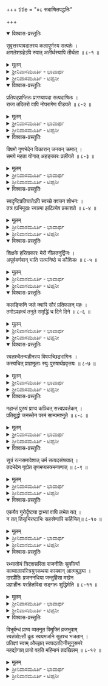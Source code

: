 +++
title = "०८ सदाश्रितपद्धतिः"

+++

<details open><summary>विश्वास-प्रस्तुतिः</summary>

सुवृत्तस्यावदातस्य कलापूर्णस्य सत्पतेः ।  
क्षणलेशग्रहेऽपि स्यात् अतीर्थस्यापि तीर्थता  ॥ ८-१ ॥
</details>

<details><summary>मूलम्</summary>

सुवृत्तस्यावदातस्य कलापूर्णस्य सत्पतेः ।  
क्षणलेशग्रहेऽपि स्यात् अतीर्थस्यापि तीर्थता  ॥ ८-१ ॥
</details>

<details><summary>ಶ್ರೀನಿವಾಸಮೂರ್ತಿ - ಭಾವಾರ್ಥ</summary>

ಸತ್ಪುರುಷರನ್ನು ಆಶ್ರಯಿಸುವುದರ ಪ್ರಾಮುಖ್ಯತೆಯನ್ನು ಈ ಪದ್ಧತಿಯಲ್ಲಿ ವಿವರಿಸಲಾಗಿದೆ

(೧) ಪೂರ್ಣವಾಗಿ ಗುಂಡಗಿರುವ, ಸುಂದರನಾದ, ಹದಿನಾರು ಕಲೆಗಳಿಂದಲೂ ಕೂಡಿರುವ ನಕ್ಷತ್ರರಾಜನಾದ ಚಂದ್ರನಿಗೆ ಕೊಂಚವೇ ಕಾಲ ಕೊಂಚಮಟ್ಟಿಗೇನೇ ಗ್ರಹಣವಾದಾಗ್ಯೂ ತೀರ್ಥವೆಂದು ಪರಿಗಣನೆಗೆ ಬಾರದ ಜಲರಾಶಿಗೂ ತೀರ್ಥತೆಯು ಬರುತ್ತದೆ. (೨) ಸದಾಚಾರವಂತನಾದ ಪರಿಶುದ್ಧನಾದ ಜ್ಞಾನಪೂರ್ಣನಾದ ಸಜ್ಜನಶ್ರೇಷ್ಠನಿಂದ ಅಲ್ಪಕಾಲದ ಅಲ್ಪಸ್ವೀಕಾರವೂ ಅಶುದ್ಧನಿಗೆ ಶುದ್ಧಿಯನ್ನು ಕೊಡುತ್ತದೆ.
</details>

<details><summary>ಶ್ರೀನಿವಾಸಮೂರ್ತಿ - ಟಿಪ್ಪನೀ</summary>

ಇಲ್ಲಿ ಶ್ಲಿಷ್ಟ ಪದಗಳು: ಸುವೃತ್ತ= (ಪೂರ್ಣವೃತ್ತ,ಆಚಾರವಂತ); ಅವದಾತ= (ಸುಂದರ, ಶುದ್ಧ); ಕಲಾ= (ಚಂದ್ರನ ಬಿಂಬದ ಹದಿನಾರನೆಯ ಒಂದು ಭಾಗ, ಜ್ಞಾನ); ಸತ್ಪತಿ= (ಚಂದ್ರ, ಸಜ್ಜನಶ್ರೇಷ್ಠ); ಗ್ರಹ= (ಗ್ರಹಣ, ಸ್ವೀಕಾರ); ತೀರ್ಥ= ( ಪುಣ್ಯಕ್ಷೇತ್ರ,ಸತ್ಪಾತ್ರ). ಚಂದ್ರಗ್ರಹಣದ ಕಾಲದಲ್ಲಿ ಅಶುದ್ಧವಾದ ಒಂದು ಹೊಂಡವೂ ಕೂಡ ಶುದ್ಧವೆಂದು ಪರಿಗಣಿತವಾಗುತ್ತದೆ ಎಂಬ ಜ್ಯೋತಿಶ್ಶಾಸ್ತ್ರಕ್ಕೆ ಸಂಬಂಧಿಸಿದ ವಿಷಯವು ಇಲ್ಲಿ ಪ್ರಸ್ತಾಪವಾಗಿದೆ.
</details>

<details open><summary>विश्वास-प्रस्तुतिः</summary>

प्रतिपद्प्राप्तितः प्रागप्यापदा सत्पदाश्रितः ।  
राजा तदितरो वापि नोपरागेण पीड्यते  ॥ ८-२ ॥
</details>

<details><summary>मूलम्</summary>

प्रतिपद्प्राप्तितः प्रागप्यापदा सत्पदाश्रितः ।  
राजा तदितरो वापि नोपरागेण पीड्यते  ॥ ८-२ ॥
</details>

<details><summary>ಶ್ರೀನಿವಾಸಮೂರ್ತಿ - ಭಾವಾರ್ಥ</summary>

(೧) ನಕ್ಷತ್ರಮಾರ್ಗವನ್ನು ಆಶ್ರಯಿಸಿದ ಚಂದ್ರನೇ ಆಗಲಿ ಸೂರ್ಯನೇ ಆಗಲಿ ಪ್ರಥಮಾ ತಿಥಿಯು ಬರುವುದಕ್ಕೆ ಮುನ್ನ ಗ್ರಹಣಕ್ಕೆ ಒಳಗಾಗಿದ್ದರೂ ಪ್ರಥಮಾ ತಿಥಿಯು ಬಂದಮೇಲೆ ಗ್ರಹಣದಿಂದ ಪೀಡಿತನಾಗುವುದಿಲ್ಲ. (೨) ಸಜ್ಜನರ ಪಾದಗಳನ್ನು ಆಶ್ರಯಿಸಿದ ರಾಜನೇ ಆಗಲಿ ಉಳಿದವರೇ ಆಗಲಿ ಅವರಿಗೆ ಜ್ಞಾನಪ್ರಾಪ್ತಿಯಾಗುವುದಕ್ಕೆ ಮೊದಲು ತೊಂದರೆಗಳಿಂದ ಪೀಡಿತರಾಗಿದ್ದರೂ ಜ್ಞಾನಪ್ರಾಪ್ತಿಯನಂತರ  ಪೀಡಿತರಾಗುವುದಿಲ್ಲ.
</details>

<details><summary>ಶ್ರೀನಿವಾಸಮೂರ್ತಿ - ಟಿಪ್ಪನೀ</summary>

ಶ್ಲಿಷ್ಟ ಪದಗಳು: ಪ್ರತಿಪತ್= (ಪ್ರಥಮಾ ತಿಥಿ,ಜ್ಞಾನ); ಸತ್ಪದಾಶ್ರಿತಃ= (ನಕ್ಷತ್ರಮಾರ್ಗವನ್ನು ಆಶ್ರಯಿಸಿದ, ಸಜ್ಜನರ ಪಾದಗಳನ್ನು ಆಶ್ರಯಿಸಿದ); ಉಪರಾಗ= (ಗ್ರಹಣ, ತೊಂದರೆ). ಪ್ರಥಮಾ ತಿಥಿಯು ಬಂದೊಡನೆ ಗ್ರಹಣದ ಬಿಡುಗಡೆಯಾಗುವ ವಿಷಯವನ್ನು ಚಮತ್ಕಾರವಾಗಿ ವರ್ಣಿಸಿ ಅದರ ಮೂಲಕ ಸಜ್ಜನರ ಆಶ್ರಯದಿಂದ ಬಂದೊದಗಿದ ಜ್ಞಾನವು ಸರ್ವಪೀಡಾನಿವಾರಕವೆಂಬುದನ್ನು ದೇಶಿಕರು ತಿಳಿಸಿದ್ದಾರೆ.
</details>

<details open><summary>विश्वास-प्रस्तुतिः</summary>

विषमो गुणभेदेन विकारान् जनयन् क्रमात् ।  
समये महता योगात् अहङ्कारः प्रलीयते ॥ ८-३ ॥
</details>

<details><summary>मूलम्</summary>

विषमो गुणभेदेन विकारान् जनयन् क्रमात् ।  
समये महता योगात् अहङ्कारः प्रलीयते ॥ ८-३ ॥
</details>

<details><summary>ಶ್ರೀನಿವಾಸಮೂರ್ತಿ - ಭಾವಾರ್ಥ</summary>

ಸತ್ತ್ವರಜಸ್ತಮೋಗುಣಗಳಸಮ್ಮಿಶ್ರಣ ಭೇದದಿಂದ ಏಕರೀತಿಯಾಗಿರದೆ  ಮನುಷ್ಯನಲ್ಲಿ ವಿವಿಧವಾದ ಕ್ಷೋಭೆಗಳನ್ನು ಉಂಟುಮಾಡುವ ಅಹಙ್ಕಾರವು ಸಕಾಲದಲ್ಲಿ ಮಹಾತ್ಮನ ಸಂಸರ್ಗವಾದರೆ ಕರಗಿಹೋಗುತ್ತದೆ.
</details>

<details><summary>ಶ್ರೀನಿವಾಸಮೂರ್ತಿ - ಟಿಪ್ಪನೀ</summary>

ಇಲ್ಲಿ "ವಿಷಮಃ" ಎಂಬ ಶಬ್ದಕ್ಕೆ ವಿಷಮಜ್ವರವೆಂಬ ಅರ್ಥವನ್ನೂ ಹೇಳಬಹುದು. ವಿಷಮಜ್ವರವು ಹೇಗೆ ಜ್ವರಪೀಡಿತನ ಶರೀರಗುಣಗಳನ್ನವಲಂಬಿಸಿ ಬಗೆಬಗೆಯಾದ ಕ್ಷೋಭೆಗಳನ್ನು ಉಂಟುಮಾಡಿ, ಸಕಾಲದಲ್ಲಿ ಸದ್ವೈದ್ಯನೊಬ್ಬನ ಸಂಸರ್ಗವಾದರೆ ಇಳಿಯುವುದೋ ಅದೇ ರೀತಿ ಅಹಙ್ಕಾರವೂ ಕೂಡ ಸದ್ಗುರುವಿನ ಯೋಗದಿಂದ ಮಾಯವಾಗುವುದು ಎಂಬುದು ಧ್ವನಿತ.
</details>

<details open><summary>विश्वास-प्रस्तुतिः</summary>

स्वदृष्टिप्रतिघातेऽपि स्वच्छे क्वचन शोभनः ।  
तत्र ह्यभिमुखः स्वात्मा झटित्येव प्रकाशते ॥ ८-४ ॥
</details>

<details><summary>मूलम्</summary>

स्वदृष्टिप्रतिघातेऽपि स्वच्छे क्वचन शोभनः ।  
तत्र ह्यभिमुखः स्वात्मा झटित्येव प्रकाशते ॥ ८-४ ॥
</details>

<details><summary>ಶ್ರೀನಿವಾಸಮೂರ್ತಿ - ಭಾವಾರ್ಥ</summary>

(೧) ನಿರ್ಮಲವಾದ (ಕನ್ನಡಿಯು) ತನ್ನ ದೃಷ್ಟಿಗೆ ಅಡ್ಡಬಂದರೂ ಆ ಕನ್ನಡಿಯಲ್ಲಿ ತನ್ನ ಸ್ವರೂಪವು ಒಡನೆಯೇ ಪ್ರಕಾಶಿಸುತ್ತದೆ. (೨) ನಿರ್ಮಲನಾದ ಸತ್ಪುರುಷನ ಎದುರಿನಲ್ಲಿ ತನ್ನ ತಿಳುವಳಿಕೆಗೆ ಏಟು ಬಿದ್ದರೂ ತನ್ನ ಆತ್ಮದ ನಿಜರೂಪವು ಆ ಸತ್ಪುರುಷನ ಸನ್ನಿಧಿಯಲ್ಲಿಯೇ ಗೋಚರವಾಗುತ್ತದೆ.
</details>

<details><summary>ಶ್ರೀನಿವಾಸಮೂರ್ತಿ - ಟಿಪ್ಪನೀ</summary>

ಒಬ್ಬ ಮನುಷ್ಯ ಸತ್ಪುರುಷನೊಬ್ಬನನ್ನು ಸಂದರ್ಶಿಸಿದಾಗ ಆ ಮಹಾತ್ಮನ ಬೋಧೆಯಿಂದ  ಅಲ್ಲಿಯವರೆಗೂ ಅವನಲ್ಲಿದ್ದ ಅರಿವಿನಲ್ಲಿನ ದೋಷಗಳು ಥಟ್ಟನೆ ಸ್ಫುರಿಸುವುವು. ಆ ಸ್ಫುರಣದಿಂದಲೇ ತನ್ನ ನಿಜ ಆಂತರಿಕ ಸ್ವರೂಪವೂ ಕೂಡ ಅವನಿಗೆ ಸ್ವಚ್ಛವಾದ ಕನ್ನಡಿಯಲ್ಲಿ ಕಂಡಂತೆ ತೋರಿಬರುವುದು. ಭಾರತೀಯ ತಾರ್ಕಿಕ ಸಂಪ್ರದಾಯದ ಪ್ರಕಾರ ಕಣ್ಣಿಗೆ ಒಂದು ವಸ್ತುವು ಕಾಣಬೇಕಾದರೆ ಕಣ್ಣಿನಿಂದ ಹೊರಟ ಕಿರಣಗಳು ಆ ವಸ್ತುವನ್ನು ಮುಟ್ಟಬೇಕು . ( ಈ ನಂಬಿಕೆಯಲ್ಲಿ ವೈಜ್ಞಾನಿಕತಥ್ಯತೆಯಿಲ್ಲ.) ಈ ನಂಬಿಕೆಯು "ಸ್ವದೃಷ್ಟಿಪ್ರತಿಘಾತೇಽಪಿ" ಎಂಬಲ್ಲಿ ಸೂಚಿತವಾಗಿದೆ.
</details>

<details open><summary>विश्वास-प्रस्तुतिः</summary>

शिक्षके हरिताकारः मेरौ नीलतनुर्द्विजः ।  
अपूर्ववर्णवान् भाति सत्यनिष्ठे च कौशिकः ॥ ८-५ ॥
</details>

<details><summary>मूलम्</summary>

शिक्षके हरिताकारः मेरौ नीलतनुर्द्विजः ।  
अपूर्ववर्णवान् भाति सत्यनिष्ठे च कौशिकः ॥ ८-५ ॥
</details>

<details><summary>ಶ್ರೀನಿವಾಸಮೂರ್ತಿ - ಭಾವಾರ್ಥ</summary>

ಹಸಿರು ಬಣ್ಣದ ಗಿಳಿಯು (ತನಗೆ ಮಾತು ಹೇಳಿಕ್ಕೊಡುವ) ಶಿಕ್ಷಕನ ಸಂಗದಿಂದ ಅಕಾರವೇ ಮೊದಲಾದ ವರ್ಣಾಕ್ಷರಗಳನ್ನು ಪಡೆದು ಕಂಗೊಳಿಸುತ್ತದೆ. ಕಪ್ಪು ಬಣ್ಣದ ಕಾಗೆಯು (ಚಿನ್ನದಂತೆ ಥಳಥಳಿಸುವ) ಮೇರು ಪರ್ವತದ ಬಳಿ ಅಪೂರ್ವವಾದ ಬಣ್ಣವನ್ನು ಪಡೆದು ಕಂಗೊಳಿಸುತ್ತದೆ. ಕೌಶಿಕ ವಂಶೋದ್ಭವನಾದ ವಿಶ್ವಾಮಿತ್ರ ಮುನಿಯು ಸತ್ಯನಿಷ್ಠನಾದ ವಸಿಷ್ಠನ ಸಂಗದಿಂದ ಬ್ರಾಹ್ಮಣತ್ವನ್ನು ಪಡೆದು ಕಂಗೊಳಿಸುತ್ತಾನೆ.
</details>

<details><summary>ಶ್ರೀನಿವಾಸಮೂರ್ತಿ - ಟಿಪ್ಪನೀ</summary>

ಅದೇ ಪ್ರಕಾರ, ಸತ್ಪುರುಷನ ಸಂಗದಿಂದ ಸಾಮಾನ್ಯನೂ ಕೂಡ ಸದಾಚಾರಯುಕ್ತನಾಗಿ ಅನಿರ್ವಚನೀಯ ಕಾಂತಿಯೊಂದನ್ನು ಪಡೆಯುತ್ತಾನೆ ಎಂಬುದು ಅನ್ಯೋಕ್ತಿಯ ಮೂಲಕ ಧ್ವನಿತವಾಗುತ್ತದೆ. "ವರ್ಣ" ಎಂಬ ಶಬ್ದಕ್ಕೆ ಮೂರು ಅರ್ಥಗಳಿರುವುದನ್ನು (ವರ್ಣ= ಬಣ್ಣ, ಅಕಾರಾದಿ ವರ್ಣ, ಚಾತುರ್ವರ್ಣ್ಯದ ವರ್ಣ) ದೇಶಿಕರು ಚಮತ್ಕಾರವಾಗಿ ಉಪಯೋಗಿಸಿಕ್ಕೊಂಡಿದ್ದಾರೆ.
</details>

<details open><summary>विश्वास-प्रस्तुतिः</summary>

कलङ्किनि जले क्वापि सौरं प्रतिफलन् महः ।  
तमोऽपहत्त्वं तनुते समृद्धिं च दिने दिने ॥ ८-६ ॥
</details>

<details><summary>मूलम्</summary>

कलङ्किनि जले क्वापि सौरं प्रतिफलन् महः ।  
तमोऽपहत्त्वं तनुते समृद्धिं च दिने दिने ॥ ८-६ ॥
</details>

<details><summary>ಶ್ರೀನಿವಾಸಮೂರ್ತಿ - ಭಾವಾರ್ಥ</summary>

(೧) ಸೂರ್ಯಸಂಬಂಧವಾದ ತೇಜಸ್ಸು ಕಲಙ್ಕವುಳ್ಳ ಜಲಮಯಮಂಡಲನಾದ ಚಂದ್ರನಲ್ಲಿ ಪ್ರತಿಫಲಿಸಿ ಕತ್ತಲೆಯನ್ನು ಹೋಗಲಾಡಿಸುತ್ತಾ ದಿನ ದಿನಕ್ಕೆ ವೃದ್ಧಿಯಾಗುತ್ತದೆ. (೨) ಯಾವನೋ ಕಲಙ್ಕಿತನಾದ ಜಡಮನುಷ್ಯನಲ್ಲಿ ವಿದ್ವಾಂಸನೊಬ್ಬನ ತೇಜಸ್ಸು ಪ್ರತಿಫಲಿಸಿ ಆ ಜಡಮನುಷ್ಯನ ತಮೋಗುಣವನ್ನು ಹೋಗಲಾಡಿಸುತ್ತಾ ದಿನ ದಿನಕ್ಕೆ ವೃದ್ಧಿಯಾಗುತ್ತದೆ.
</details>

<details><summary>ಶ್ರೀನಿವಾಸಮೂರ್ತಿ - ಟಿಪ್ಪನೀ</summary>

ಸೂರ್ಯನ ಪ್ರತಿಫಲಿತವಾದ ಬೆಳಕೇ ಬೆಳ್ದಿಂಗಳು ಎಂದು ನಮ್ಮ ಪುರಾತನ ಭಾರತೀಯ ಜ್ಯೋತಿಶ್ಶಾಸ್ತ್ರಜ್ಞರಿಗೆ ತಿಳಿದಿದ್ದಿತು. ದೇಶಿಕರು ಈ ವಿಷಯವನ್ನೇ ಇಲ್ಲಿ ಎತ್ತಿಕ್ಕೊಂಡಿದ್ದಾರೆ. ಸೂರ್ಯನ ಪ್ರತಿಫಲಿತವಾದ ಬೇಳಕು ಶುಕ್ಲಪಕ್ಷದಲ್ಲಿ ಕತ್ತಲೆಯನ್ನು ಹೋಗಲಾಡಿಸಿ ದಿನ ದಿನಕ್ಕೂ ವೃದ್ಧಿಯಾಗುವಂತೆ ಮಹಾಪುರುಷನೊಬ್ಬನ ಸಂಸರ್ಗದಿಂದ ಜಡಮನುಷ್ಯನ ತಮೋಗುಣವು ನಾಶವಾಗಿ ಅವನ ತೇಜಸ್ಸು ದಿನ ದಿನಕ್ಕೆ ವೃದ್ಧಿಯಾಗುತ್ತದೆ ಎಂಬುದೇ ಈ ಶ್ಲೋಕದ ತಿರುಳು. ಇಲ್ಲಿ ಶ್ಲಿಷ್ಟ ಪದಗಳು: ಜಲ= (ನೀರು, ಜಡಸ್ವಭಾವದವ); ಸೌರಂ= (ಸೂರ್ಯ ಸಂಬಂಧವಾದ, ವಿದ್ವಾಂಸನಿಗೆ ಸಂಬಂಧಿಸಿದ); ತಮಃ= (ಕತ್ತಲೆ, ತಮೋಗುಣ).
</details>

<details open><summary>विश्वास-प्रस्तुतिः</summary>

स्वतश्चैतन्यहीनस्य विषयच्छिद्रभागिनः ।  
कस्यचित् प्राज्ञमूलाः स्युः पुरुषार्थप्रवृत्तयः ॥ ८-७ ॥
</details>

<details><summary>मूलम्</summary>

स्वतश्चैतन्यहीनस्य विषयच्छिद्रभागिनः ।  
कस्यचित् प्राज्ञमूलाः स्युः पुरुषार्थप्रवृत्तयः ॥ ८-७ ॥
</details>

<details><summary>ಶ್ರೀನಿವಾಸಮೂರ್ತಿ - ಭಾವಾರ್ಥ</summary>

ಸ್ವಭಾವತಃ ಅಜ್ಞಾನಿಯಾದ, (ಆದುದರಿಂದಲೇ) ವಿಷಯಸುಖದೌರ್ಬಲ್ಯದಲ್ಲಿ ಭಾಗವಹಿಸುವ ಮನುಷ್ಯನ ಪುರುಷಾರ್ಥಪ್ರಯತ್ನಗಳು (ಆತನು ಆಶ್ರಯಿಸಿರುವ) ಜ್ಞಾನಿಯನ್ನವಲಂಬಿಸಿರುತ್ತವೆ. ಅರ್ಥಾತ್, ಅಜ್ಞಾನಿಯಾಗಿ ಚಂಚಲಚಿತ್ತನಾದವನೂ ಕೂಡ ಮಹಾತ್ಮನೊಬ್ಬನನ್ನು ಆಶ್ರಯಿಸುವುದರಿಂದ ಅವನ ಪ್ರವೃತ್ತಿಗಳು ಧರ್ಮಾರ್ಥಕಾಮಮೋಕ್ಷಗಳೊಳಗೆ ಮೋಕ್ಷವೇ ಗುರಿಯಾಗಿ ಇರುತ್ತವೆ.
</details>

<details><summary>ಶ್ರೀನಿವಾಸಮೂರ್ತಿ - ಟಿಪ್ಪನೀ</summary>

ಮನುಷ್ಯನು ಅವನ ಜೀವಿತದಲ್ಲಿ ಸಾಧಿಸಬೇಕಾದ ವಿಷಯಗಳು - ಧರ್ಮಾರ್ಥಕಾಮಮೋಕ್ಷಗಳು - ಪುರುಷಾರ್ಥಗಳು.
</details>

<details open><summary>विश्वास-प्रस्तुतिः</summary>

महान्तं पुरुषं प्राप्य कञ्चित् सत्त्वप्रवर्तकम् ।  
प्रतिबुद्धो जनस्तेन परमं साम्यमश्नुते ॥ ८-८ ॥
</details>

<details><summary>मूलम्</summary>

महान्तं पुरुषं प्राप्य कञ्चित् सत्त्वप्रवर्तकम् ।  
प्रतिबुद्धो जनस्तेन परमं साम्यमश्नुते ॥ ८-८ ॥
</details>

<details><summary>ಶ್ರೀನಿವಾಸಮೂರ್ತಿ - ಭಾವಾರ್ಥ</summary>

ಸತ್ತ್ವಗುಣವನ್ನು ಪ್ರೇರಿಸುವ ಮಹಾಪುರುಷನ ಸಾನ್ನಿಧ್ಯದಲ್ಲಿ ಜ್ಞಾನವನ್ನು ಪಡೆದುಕ್ಕೊಂಡು ಎಚ್ಚೆತ್ತ ಮನುಷ್ಯನು ಉಪದೇಶಕನ ಪರಮಸಾಮ್ಯಕ್ಕೇ ಬರುತ್ತಾನೆ.
</details>

<details><summary>ಶ್ರೀನಿವಾಸಮೂರ್ತಿ - ಟಿಪ್ಪನೀ</summary>

ಶುದ್ಧಸತ್ತ್ವರೂಪಿಯಾದ ಪುರುಷೋತ್ತಮನಲ್ಲಿ ಶರಣನಾದವನು ಅವನಿಗೆ ಜ್ಞಾನೋದಯವಾದ ಬಳಿಕ ಪರಮಾತ್ಮನ ಸಾಮ್ಯವನ್ನೇ ಪಡೆಯುತ್ತಾನೆ ಎಂಬ ಅರ್ಥವೂ ಸೂಚಿತವಾಗಿದೆ.
</details>

<details open><summary>विश्वास-प्रस्तुतिः</summary>

सूत्रं रत्नसमावेशात् चर्म सत्पदसंश्रयात् ।  
तदभेदेन गृह्येत तृणमप्यस्त्रमन्त्रणात् ॥ ८-९ ॥
</details>

<details><summary>मूलम्</summary>

सूत्रं रत्नसमावेशात् चर्म सत्पदसंश्रयात् ।  
तदभेदेन गृह्येत तृणमप्यस्त्रमन्त्रणात् ॥ ८-९ ॥
</details>

<details><summary>ಶ್ರೀನಿವಾಸಮೂರ್ತಿ - ಭಾವಾರ್ಥ</summary>

ರತ್ನಗಳನ್ನು ಪೋಣಿಸುವ ನೂಲು ರತ್ನದೊಡನೆಯೂ, ಸಜ್ಜನರ ಪದಸಂಸ್ಪರ್ಶದಿಂದ (ಪಾದುಕೆಯ) ಚರ್ಮವು ಸಜ್ಜನರ ಪಾದದೊಡನೆಯೂ, ಅಸ್ತ್ರಕ್ಕೆ ಸಂಬಂಧಿಸಿದ ಮಂತ್ರದಿಂದ ಮಂತ್ರಿಸಲಾದ ಹುಲ್ಲುಕಡ್ಡಿಯು ಅಸ್ತ್ರದೊಡನೆಯೂ ಭೇದವಿಲ್ಲದೆ ಪರಿಗಣಿತವಾಗುತ್ತದೆ.
</details>

<details><summary>ಶ್ರೀನಿವಾಸಮೂರ್ತಿ - ಟಿಪ್ಪನೀ</summary>

ಸಜ್ಜನರ ಸಂಗದಿಂದ ಅಲ್ಪರೂ ಕೂಡ ಉನ್ನತಿಯನ್ನು ಪಡೆಯುತ್ತಾರೆ ಎಂಬುದೇ ತಾತ್ಪರ್ಯ. "ಹೂವಿನಿಂದ ನಾರಿಗೂ ಸ್ವರ್ಗ" ಎಂಬ ಕನ್ನಡದ ಗಾದೆಯನ್ನು ನೆನಪುಮಾಡಿಕ್ಕೊಡುತ್ತದೆ.
</details>

<details open><summary>विश्वास-प्रस्तुतिः</summary>

एकयैव गुरोर्दृष्ट्या द्वाभ्यां वापि लभेत यत् ।  
न तत् तिसृभिरष्टाभिः सहस्रेणापि कर्हिचित्॥ ८-१० ॥
</details>

<details><summary>मूलम्</summary>

एकयैव गुरोर्दृष्ट्या द्वाभ्यां वापि लभेत यत् ।  
न तत् तिसृभिरष्टाभिः सहस्रेणापि कर्हिचित्॥ ८-१० ॥
</details>

<details><summary>ಶ್ರೀನಿವಾಸಮೂರ್ತಿ - ಭಾವಾರ್ಥ</summary>

ಆಚಾರ್ಯನ ಒಂದು ಸಲದ ಅಥವಾ ಎರಡು ಸಲದ ದೃಷ್ಟಿಪಾತದಿಂದ ಏನು ಲಭ್ಯವೋ ಅದು ಇತರರ ಮೂರಲ್ಲ, ಎಂಟಲ್ಲ ಸಾವಿರಸಲದ ದೃಷ್ಟಿಪಾತದಿಂದಲೂ ಲಭ್ಯವಿಲ್ಲ.
</details>

<details><summary>ಶ್ರೀನಿವಾಸಮೂರ್ತಿ - ಟಿಪ್ಪನೀ</summary>

ಇಲ್ಲಿ ಮುಕ್ಕಣ್ಣನಾದ ಶಿವನಿಂದಲೇ ಆಗಲಿ, ಎಂಟು ಕಣ್ಣಿನ ಚತುರ್ಮುಖಬ್ರಹ್ಮನಿಂದಲೇ ಆಗಲಿ, ಸಹಸ್ರಾಕ್ಷನಾದ ಇಂದ್ರನಿಂದಲೇ ಆಗಲಿ ಲಭ್ಯವಿಲ್ಲ ಎಂಬ ಅರ್ಥವೂ ಸ್ಪಷ್ಟವಾಗಿ ಕಾಣಬರುತ್ತದೆ.
</details>

<details open><summary>विश्वास-प्रस्तुतिः</summary>

रथ्यातोयं त्रिदशसरिता राजनीतिः सुकीर्त्या  
काव्यालापस्त्रियुगकथया कायवान् आत्मबुद्ध्या ।  
दारप्रीतिः प्रजननधिया जन्तुहिंसा मखेन  
प्रज्ञाहीनः परहितविदा सङ्गतः शुद्धिमेति  ॥ ८-११ ॥
</details>

<details><summary>मूलम्</summary>

रथ्यातोयं त्रिदशसरिता राजनीतिः सुकीर्त्या  
काव्यालापस्त्रियुगकथया कायवान् आत्मबुद्ध्या ।  
दारप्रीतिः प्रजननधिया जन्तुहिंसा मखेन  
प्रज्ञाहीनः परहितविदा सङ्गतः शुद्धिमेति  ॥ ८-११ ॥
</details>

<details><summary>ಶ್ರೀನಿವಾಸಮೂರ್ತಿ - ಭಾವಾರ್ಥ</summary>

ರಸ್ತೆಯ ಚರಂಡಿಯ ನೀರಿಗೆ ಗಂಗಾನದಿಯನ್ನು ಸೇರುವುದರಿಂದ, ರಾಜನೀತಿಗೆ ಸುಪ್ರಸಿದ್ಧನ ಸಂಬಂಧದಿಂದ, ಕಾವ್ಯವಾಚನಕ್ಕೆ ಪರಮಾತ್ಮನ  ಕಥೆಯಿಂದ, ಮನುಷ್ಯನಿಗೆ ಆತ್ಮಜ್ಞಾನದಿಂದ, ಭಾರ್ಯೆಯಲ್ಲಿ ಪ್ರೀತಿಗೆ ವಂಶವನ್ನು ಬೆಳೆಸುವ ಬುದ್ಧಿಯಿಂದ, ಪ್ರಾಣಿಹಿಂಸೆಗೆ ಯಜ್ಞಾರ್ಥವಾಗುವುದರಿಂದ, ಜ್ಞಾನಶೂನ್ಯನಾದವನಿಗೆ ಇತರರಿಗೆ ಯಾವುದು ಹಿತವೆಂಬುದನ್ನು ಅರಿತ ಪಂಡಿತನ ಸಹವಾಸದಿಂದ ಶುದ್ಧಿಯು ದೊರೆಯುತ್ತದೆ.
</details>

<details><summary>ಶ್ರೀನಿವಾಸಮೂರ್ತಿ - ಟಿಪ್ಪನೀ</summary>

ದೇಶಿಕರು ಸತ್ಪುರುಷನ ಸಂಸರ್ಗ ಹೇಗೆ ಉತ್ತಾರಕವೆಂಬುದಕ್ಕೆ ಅನೇಕ ನಿದರ್ಶನಗಳನ್ನು ಕೊಟ್ಟು ವಿವರಿಸಿದ್ದಾರೆ.  "ತ್ರಿಯುಗ" ಎಂಬ ಪದಕ್ಕೆ ಶಬ್ದಾರ್ಥಕೌಸ್ತುಭದಲ್ಲಿ ಯಜ್ಞಪುರುಷನೆಂಬ ಅರ್ಥವನ್ನು ಕೊಟ್ಟಿದೆ. ವ್ಯಾಖ್ಯಾನದಲ್ಲಿ ತ್ರಿಯುಗ ವೆಂಬುದಕ್ಕೆ ಮೂರುಜೋಡಿ ಎಂಬ ಅರ್ಥದ ಮೂಲಕ ಷಾಡ್ಗುಣ್ಯರೂಪಿ ಪರಮಾತ್ಮನ ಜ್ಞಾನ-ಬಲ, ವೀರ್ಯ-ಐಶ್ವರ್ಯ ಮತ್ತು ಶಕ್ತಿ-ತೇಜೋಮಯ ವ್ಯೂಹರೂಪಗಳು ಎಂಬ ಅರ್ಥವನ್ನು ಮಾಡಲಾಗಿದೆ. ಒಟ್ಟಿನಲ್ಲಿ "ತ್ರಿಯುಗಕಥಾ" ಎಂದರೆ ಹರಿಕಥೆ ಎನ್ನಬಹುದು. ಅಥವಾ, ಕೃತ, ತ್ರೇತಾ ದ್ವಾಪರಯುಗಗಳ ಕಥೆಯೆಂದೂ ಅರ್ಥಮಾಡಬಹುದು. ಯಜ್ಞಾರ್ಥವಾದ ಪ್ರಾಣಿಹಿಂಸೆಯು ನಿಂದ್ಯವಲ್ಲವೆಂದೂ ಬಲಿ ಕೊಟ್ಟ ಪ್ರಾಣಿಗೂ ಸದ್ಗತಿ ಬರುತ್ತದೆಂದೂ ಹೇಳುತ್ತಾರೆ. ಆದರೆ ಪಶುಹಿಂಸಾತ್ಮಕ ಯಜ್ಞಗಳು ಕಲಿಯುಗದಲ್ಲಿ ನಿಷಿದ್ಧವೆಂದೂ ಹೇಳಲಾಗಿದೆ.
</details>

<details open><summary>विश्वास-प्रस्तुतिः</summary>

विभुर्बन्धं प्राप्य व्यतनुत विमुक्तिं व्रजभुवाम्  
स्वतंत्रोऽसौ दूतः स्वयमजनि सूतश्च भजताम् ।  
प्रतिज्ञां स्वाम् औज्झत् स्वपदतटिनीसूनुसमरे  
महद्योगात् प्रायो वहति महिमानं तदखिलम् ॥ ८-१२ ॥
</details>

<details><summary>मूलम्</summary>

विभुर्बन्धं प्राप्य व्यतनुत विमुक्तिं व्रजभुवाम्  
स्वतंत्रोऽसौ दूतः स्वयमजनि सूतश्च भजताम् ।  
प्रतिज्ञां स्वाम् औज्झत् स्वपदतटिनीसूनुसमरे  
महद्योगात् प्रायो वहति महिमानं तदखिलम् ॥ ८-१२ ॥
</details>

<details><summary>ಶ್ರೀನಿವಾಸಮೂರ್ತಿ - ಭಾವಾರ್ಥ</summary>

ಸರ್ವಾಂತರ್ಯಾಮಿಯಾದ ಶ್ರೀಕೃಷ್ಣನು ತಾನೇ ಬಂಧಕ್ಕೆ ಒಳಗಾಗಿ ವ್ರಜಸ್ತ್ರೀಯರಿಗೆ ಮುಕ್ತಿಯನ್ನು ಕೊಟ್ಟನು. ಸ್ವತಂತ್ರನಾದರೂ ದೂತನಾದನು. ಸ್ವಯಂಭುವಾದವನು ಅವನನ್ನು ಸೇವಿಸಿದವರಿಗೆ ಸೂತ(ಸಾರಥಿ)ನಾದನು. ಗಾಂಗೇಯ ಭೀಷ್ಮನೊಡನೆ ಅರ್ಜುನನ ಯುದ್ಧದಲ್ಲಿ ("ಆಯುಧಗಳನ್ನು ತೊಡುವುದಿಲ್ಲ" ಎಂಬ) ತನ್ನ ಪ್ರತಿಜ್ಞೆಯನ್ನೇ ಮುರಿದನು. ಇವೆಲ್ಲ ಕೃತ್ಯಗಳು ಪ್ರಾಯಶಃ ಮಹಾತ್ಮನ ಸಂಯೋಗದಿಂದಲೇ ಮಹಿಮೆಯನ್ನು ತಳೆದಿವೆ.
</details>

<details><summary>ಶ್ರೀನಿವಾಸಮೂರ್ತಿ - ಟಿಪ್ಪನೀ</summary>

ತಾಯಿ ಯಶೋದೆಯಿಂದ ಒರಳಿಗೆ ಕಟ್ಟಿಹಾಕಿಸಿಕ್ಕೊಂಡು ಬಂಧನಕ್ಕೆ ಒಳಗಾದನು. ತಾನೇ ಬಂಧನಕ್ಕೆ ಒಳಗಾದವನು ಉಳಿದವರನ್ನು ಬಂಧನದಿಂದ ಬಿಡಿಸುವುದೂ ಹೇಗೆ? ಆದರೆ ಗೋಪಿಕಾಸ್ತ್ರೀಯರನ್ನು ಸಂಸಾರಬಂಧನದಿಂದಲೇ ಬಿಡಿಸಿದನಲ್ಲ? ಸ್ವತಂತ್ರನಾದವನು ಇನ್ನೊಬ್ಬರಿಗೆ ದೂತನಾಗುವುದು ಉಂಟೆ? ಸ್ವಯಂಭುವಾಗಿ ಸೂತನಾದನಲ್ಲ? (ಸೂತನೆಂದರೆ ಸಾರಥಿ ಎಂಬ ಅರ್ಥವಲ್ಲದೆ ಕ್ಷತ್ರಿಯನಿಂದ ಬ್ರಾಹ್ಮಣಸ್ತ್ರೀಯಲ್ಲಿ ಹುಟ್ಟಿದವನು ಎಂಬ ಅರ್ಥವೂ ಉಂಟು.) ತಾನೇ ಮಾಡಿದ ಪ್ರತಿಜ್ಞೆಯನ್ನು ಅರ್ಜುನ- ಭೀಷ್ಮರ ಯುದ್ಧದಲ್ಲಿ ಮರತನಲ್ಲ? ಹೀಗೂ ಉಂಟೆ? ಲೋಕೋತ್ತರ ಮಹಾತ್ಮನ ಚರಿತ್ರೆಯಲ್ಲಿ ಈ ವಿಧವಾದ ತೊಡಕುಗಳು ಇರುತ್ತವೆ. ಈ ತೊಡಕುಗಳಿಗೂ ಮಹಾತ್ಮನ ಸಂಬಂಧದಿಂದಲೇ ಪ್ರಾಯಶಃ ಮಾಹಾತ್ಮ್ಯೆ.

|| ಇತಿ ಸದಾಶ್ರಿತಪದ್ಧತಿಃ ಅಷ್ಟಮೀ ||

॥ इति सदाश्रितपद्धतिरष्टमी ॥
</details>
